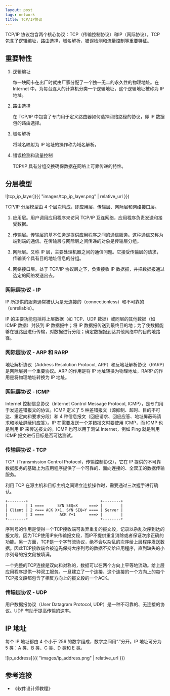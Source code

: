 ```yaml
---
layout: post
tags: network
title: TCP/IP协议
---
```

TCP/IP 协议包含两个核心协议：TCP（传输控制协议）和IP（网际协议）。TCP 包含了逻辑编址，路由选择，域名解析，错误检测和流量控制等重要特征。

## 重要特性

1. 逻辑编址

   每一块网卡在出厂时就由厂家分配了一个独一无二的永久性的物理地址。在 Internet 中，为每台连入的计算机分类一个逻辑地址，这个逻辑地址被称为 IP 地址。

2. 路由选择

   在 TCP/IP 中包含了专门用于定义路由器如何选择网络路径的协议，即 IP 数据包的路由选择。

3. 域名解析

   将域名映射为 IP 地址的操作称为域名解析。

4. 错误检测和流量控制

   TCP/IP 具有分组交换确保数据在网络上可靠传递的特性。

## 分层模型

![tcp_ip_layer]({{ "images/tcp_ip_layer.png" | relative_url }})

TCP/IP 分层模型由 4 个层次构成，即应用层、传输层、网际层和网络接口层。

1. 应用层。用户调用应用程序来访问 TCP/IP 互连网络，应用程序负责发送和接受数据。

2. 传输层。传输层的基本任务是提供应用程序之间的通信服务。这种通信又称为端到端的通信。在传输层与网际层之间传递的对象是传输层分组。

3. 网际层。又称 IP 层，主要处理机器之间的通信问题。它接受传输层的请求，传输某个具有目的地址信息的分组。

4. 网络接口层。处于 TCP/IP 协议层之下，负责接收 IP 数据报，并把数据报通过选定的网络发送出去。

### 网际层协议 - IP

IP 所提供的服务通常被认为是无连接的（connectionless）和不可靠的（unreliable）。

IP 的主要功能包括将上层数据（如 TCP、UDP 数据）或同层的其他数据（如 ICMP 数据）封装到 IP 数据报中；将 IP 数据报传送到最终目的地；为了使数据能够在链路层进行传输，对数据进行分段；确定数据报到达其他网络中的目的地路径。

### 网际层协议 - ARP 和 RARP

地址解析协议（Address Resolution Protocol, ARP）和反地址解析协议（RARP）是网际层另一个重要协议。ARP 的作用是将 IP 地址转换为物理地址，RARP 的作用是将物理地址转换为 IP 地址。

### 网际层协议 - ICMP

Internet 控制信息协议（Internet Control Message Protocol, ICMP），是专门用于发送差错报文的协议。ICMP 定义了 5 种差错报文（源抑制、超时、目的不可达、重定向和要求分段）和 4 种信息报文（回应请求、回应应答、地址屏蔽码请求和地址屏蔽码应答）。IP 在需要发送一个差错报文时要使用 ICMP，而 ICMP 也是利用 IP 来传送报文的。ICMP 也可以用于测试 Internet，例如 Ping 就是利用 ICMP 报文进行目标是否可达测试。

### 传输层协议 - TCP

TCP（Transmission Control Protocol，传输控制协议），它在 IP 提供的不可靠数据服务的基础上为应用程序提供了一个可靠的、面向连接的、全双工的数据传输服务。

利用 TCP 在源主机和目标主机之间建立连接操作时，需要通过三次握手进行确认。

```plain
+--------+                                +--------+
|        | 1 ====      SYN SEQ=X     ===> |        |
| Client | 2 <=== ACK X+1, SYN SEQ=Y ==== | Server |
|        | 3 ====       ACK Y+1      ===> |        |
+--------+                                +--------+
```

序列号的作用是使得一个TCP接收端可丢弃重复的报文段，记录以杂乱次序到达的报文段。因为TCP使用IP来传输报文段，而IP不提供重复消除或者保证次序正确的功能。另一方面，TCP是一个字节流协议，绝不会以杂乱的次序给上层程序发送数据。因此TCP接收端会被迫先保持大序列号的数据不交给应用程序，直到缺失的小序列号的报文段被填满。

一个完整的TCP连接是双向和对称的，数据可以在两个方向上平等地流动。给上层应用程序提供一种双工服务。一旦建立了一个连接，这个连接的一个方向上的每个TCP报文段都包含了相反方向上的报文段的一个ACK。

### 传输层协议 - UDP

用户数据报协议（User Datagram Protocol, UDP）是一种不可靠的、无连接的协议。UDP 有助于提高传输的速率。

## IP 地址

每个 IP 地址都由 4 个小于 256 的数字组成，数字之间用“.”分开。IP 地址可分为 5 类：A 类、B 类、C 类、D 类和 E 类。

![ip_address]({{ "images/ip_address.png" | relative_url }})

## 参考连接

- 《软件设计师教程》
